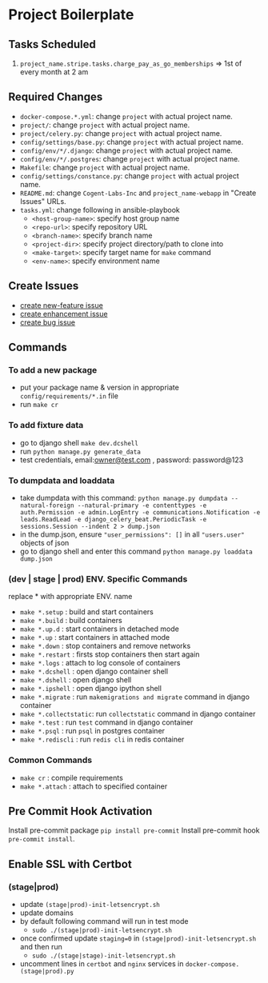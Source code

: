# Project Boilerplate

## Tasks Scheduled
1. `project_name.stripe.tasks.charge_pay_as_go_memberships` => 1st of every month at 2 am

## Required Changes

- `docker-compose.*.yml`: change `project` with actual project name.
- `project/`: change `project` with actual project name.
- `project/celery.py`: change `project` with actual project name.
- `config/settings/base.py`: change `project` with actual project name.
- `config/env/*/.django`: change `project` with actual project name.
- `config/env/*/.postgres`: change `project` with actual project name.
- `Makefile`: change `project` with actual project name.
- `config/settings/constance.py`: change `project` with actual project name.
- `README.md`: change `Cogent-Labs-Inc` and `project_name-webapp` in "Create Issues" URLs.
- `tasks.yml`: change following in ansible-playbook
  - `<host-group-name>`: specify host group name
  - `<repo-url>`: specify repository URL
  - `<branch-name>`: specify branch name
  - `<project-dir>`: specify project directory/path to clone into
  - `<make-target>`: specify target name for `make` command
  - `<env-name>`: specify environment name

## Create Issues

- [create new-feature issue](https://github.com/Cogent-Labs-Inc/project_name-webapp/issues/new?template=new-feature.md)
- [create enhancement issue](https://github.com/Cogent-Labs-Inc/project_name-webapp/issues/new?template=enhancement.md)
- [create bug issue](https://github.com/Cogent-Labs-Inc/project_name-webapp/issues/new?template=bug.md)

## Commands

### To add a new package

- put your package name & version in appropriate `config/requirements/*.in` file
- run `make cr`

### To add fixture data

- go to django shell `make dev.dcshell`
- run `python manage.py generate_data`
- test credentials, email:owner@test.com , password: password@123

### To dumpdata and loaddata

- take dumpdata with this command:
  `python manage.py dumpdata --natural-foreign --natural-primary -e contenttypes -e auth.Permission -e admin.LogEntry -e communications.Notification -e leads.ReadLead -e django_celery_beat.PeriodicTask -e sessions.Session --indent 2 > dump.json`
- in the dump.json, ensure `"user_permissions": []` in all `"users.user"` objects of json
- go to django shell and enter this command `python manage.py loaddata dump.json`

### (dev | stage | prod) ENV. Specific Commands

replace \* with appropriate ENV. name

- `make *.setup` : build and start containers
- `make *.build` : build containers
- `make *.up.d` : start containers in detached mode
- `make *.up` : start containers in attached mode
- `make *.down` : stop containers and remove networks
- `make *.restart` : firsts stop containers then start again
- `make *.logs` : attach to log console of containers
- `make *.dcshell` : open django container shell
- `make *.dshell` : open django shell
- `make *.ipshell` : open django ipython shell
- `make *.migrate` : run `makemigrations and migrate` command in django container
- `make *.collectstatic`: run `collectstatic` command in django container
- `make *.test` : run `test` command in django container
- `make *.psql` : run `psql` in postgres container
- `make *.rediscli` : run `redis cli` in redis container

### Common Commands

- `make cr` : compile requirements
- `make *.attach` : attach to specified container

## Pre Commit Hook Activation

Install pre-commit package `pip install pre-commit`
Install pre-commit hook `pre-commit install`.

## Enable SSL with Certbot

### (stage|prod)

- update `(stage|prod)-init-letsencrypt.sh`
- update domains
- by default following command will run in test mode
  - `sudo ./(stage|prod)-init-letsencrypt.sh`
- once confirmed update `staging=0` in `(stage|prod)-init-letsencrypt.sh` and then run
  - `sudo ./(stage|stage)-init-letsencrypt.sh`
- uncomment lines in `certbot` and `nginx` services in `docker-compose.(stage|prod).py`
